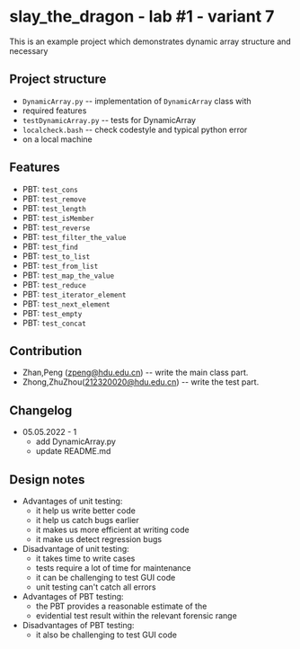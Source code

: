 # slay_the_dragon - lab #1 - variant 7

This is an example project which demonstrates dynamic array structure and necessary

## Project structure

- `DynamicArray.py` -- implementation of `DynamicArray` class with
- required features
- `testDynamicArray.py` -- tests for DynamicArray
- `localcheck.bash` -- check codestyle and typical python error
- on a local machine

## Features

- PBT: `test_cons`
- PBT: `test_remove`
- PBT: `test_length`
- PBT: `test_isMember`
- PBT: `test_reverse`
- PBT: `test_filter_the_value`
- PBT: `test_find`
- PBT: `test_to_list`
- PBT: `test_from_list`
- PBT: `test_map_the_value`
- PBT: `test_reduce`
- PBT: `test_iterator_element`
- PBT: `test_next_element`
- PBT: `test_empty`
- PBT: `test_concat`

## Contribution

- Zhan,Peng (zpeng@hdu.edu.cn) -- write the main class part.
- Zhong,ZhuZhou(212320020@hdu.edu.cn) -- write the test part.

## Changelog

- 05.05.2022 - 1
  - add DynamicArray.py
  - update README.md


## Design notes

- Advantages of unit testing:
  - it help us write better code
  - it help us catch bugs earlier
  - it makes us more efficient at writing code
  - it make us detect regression bugs
- Disadvantage of unit testing:
  - it takes time to write cases
  - tests require a lot of time for maintenance
  - it can be challenging to test GUI code
  - unit testing can't catch all errors
- Advantages of PBT testing:
  - the PBT provides a reasonable estimate of the
  - evidential test result within the relevant forensic range
- Disadvantages of PBT testing:
  - it also be challenging to test GUI code
